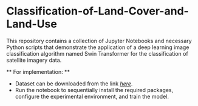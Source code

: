 # Classification-of-Land-Cover-and-Land-Use
This repository contains a collection of Jupyter Notebooks and necessary Python scripts that demonstrate the application of a deep learning image classification algorithm named Swin Transformer for the classification of satellite imagery data. <br/>

** For implementation: **
* Dataset can be downloaded from the link [*here*](https://github.com/phelber/eurosat?tab=readme-ov-file).
* Run the notebook to sequentially install the required packages, configure the experimental environment, and train the model.

